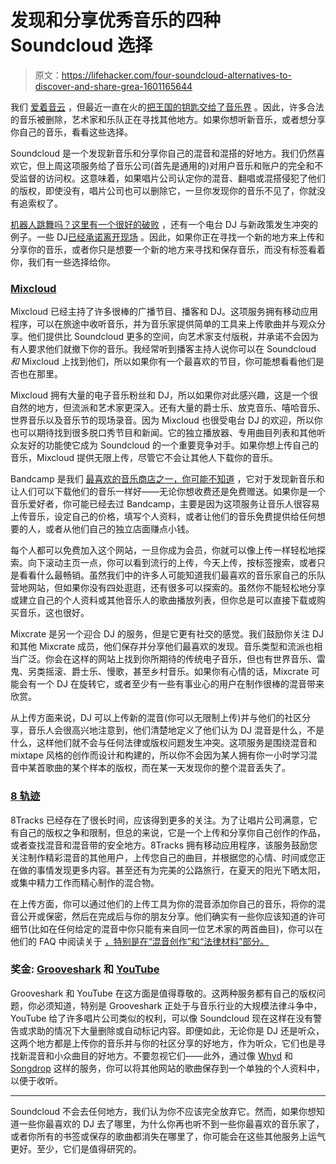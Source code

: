 # 发现和分享优秀音乐的四种 Soundcloud 选择

> 原文：<https://lifehacker.com/four-soundcloud-alternatives-to-discover-and-share-grea-1601165644>

我们 [爱着音云](https://lifehacker.com/soundcloud-helps-you-share-and-discover-new-free-music-5654702) ，但最近一直在火的[把王国的钥匙交给了音乐界](http://torrentfreak.com/record-labels-can-remove-soundcoud-tracks-without-oversight-140703/) 。因此，许多合法的音乐被删除，艺术家和乐队正在寻找其他地方。如果你想听新音乐，或者想分享你自己的音乐，看看这些选择。



Soundcloud 是一个发现新音乐和分享你自己的混音和混搭的好地方。我们仍然喜欢它，但上周这项服务给了音乐公司(首先是通用的)对用户音乐和账户的完全和不受监督的访问权。这意味着，如果唱片公司认定你的混音、翻唱或混搭侵犯了他们的版权，即使没有，唱片公司也可以删除它，一旦你发现你的音乐不见了，你就没有追索权了。

[机器人跳舞吗？这里有一个很好的破败](http://doandroidsdance.com/features/soundcloud-boldly-releases-new-app-allows-universal-flag-account-quietly-announces-data-mining-one-month/) ，还有一个电台 DJ 与新政策发生冲突的例子。一些 DJ[已经承诺离开现场](https://twitter.com/kaskade/statuses/474230686778290177) 。因此，如果你正在寻找一个新的地方来上传和分享你的音乐，或者你只是想要一个新的地方来寻找和保存音乐，而没有标签看着你，我们有一些选择给你。

### [Mixcloud](http://www.mixcloud.com/)

Mixcloud 已经主持了许多很棒的广播节目、播客和 DJ。这项服务拥有移动应用程序，可以在旅途中收听音乐，并为音乐家提供简单的工具来上传歌曲并与观众分享。他们提供比 Soundcloud 更多的空间，向艺术家支付版税，并承诺不会因为有人要求他们就撤下你的音乐。我经常听到播客主持人说你可以在 Soundcloud *和* Mixcloud 上找到他们，所以如果你有一个最喜欢的节目，你可能想看看他们是否也在那里。

Mixcloud 拥有大量的电子音乐粉丝和 DJ，所以如果你对此感兴趣，这是一个很自然的地方，但流派和艺术家更深入。还有大量的爵士乐、放克音乐、嘻哈音乐、世界音乐以及音乐节的现场录音。因为 Mixcloud 也很受电台 DJ 的欢迎，所以你也可以期待找到很多脱口秀节目和新闻。它的独立播放器、专用曲目列表和其他听众友好的功能使它成为 Soundcloud 的一个重要竞争对手。如果你想上传自己的音乐，Mixcloud 提供无限上传，尽管它不会让其他人下载你的音乐。

Bandcamp 是我们 [最喜欢的音乐商店之一，你可能不知道](https://lifehacker.com/the-best-music-download-stores-youre-not-using-but-sh-1460502841) ，它对于发现新音乐和让人们可以下载他们的音乐一样好——无论你想收费还是免费赠送。如果你是一个音乐爱好者，你可能已经去过 Bandcamp，主要是因为这项服务让音乐人很容易上传音乐，设定自己的价格，填写个人资料，或者让他们的音乐免费提供给任何想要的人，或者从他们自己的独立店面赚点小钱。

每个人都可以免费加入这个网站，一旦你成为会员，你就可以像上传一样轻松地探索。向下滚动主页一点，你可以看到流行的上传，今天上传，按标签搜索，或者只是看看什么最畅销。虽然我们中的许多人可能知道我们最喜欢的音乐家自己的乐队营地网站，但如果你没有四处逛逛，还有很多可以探索的。虽然你不能轻松地分享或建立自己的个人资料或其他音乐人的歌曲播放列表，但你总是可以直接下载或购买音乐，这也很好。

Mixcrate 是另一个迎合 DJ 的服务，但是它更有社交的感觉。我们鼓励你关注 DJ 和其他 Mixcrate 成员，他们保存并分享他们最喜欢的发现。音乐类型和流派也相当广泛。你会在这样的网站上找到你所期待的传统电子音乐，但也有世界音乐、雷鬼、另类摇滚、爵士乐、慢歌，甚至乡村音乐。如果你有心情的话，Mixcrate 可能会有一个 DJ 在旋转它，或者至少有一些有事业心的用户在制作很棒的混音带来欣赏。

从上传方面来说，DJ 可以上传新的混音(你可以无限制上传)并与他们的社区分享，音乐人会很高兴地注意到，他们清楚地定义了他们认为 DJ 混音是什么，不是什么，这样他们就不会与任何法律或版权问题发生冲突。这项服务是围绕混音和 mixtape 风格的创作而设计和构建的，所以你不会因为某人拥有你一小时学习混音中某首歌曲的某个样本的版权，而在某一天发现你的整个混音丢失了。

### [8 轨迹](http://8tracks.com/)

8Tracks 已经存在了很长时间，应该得到更多的关注。为了让唱片公司满意，它有自己的版权之争和限制，但总的来说，它是一个上传和分享你自己创作的作品，或者查找混音和混音带的安全地方。8Tracks 拥有移动应用程序，该服务鼓励您关注制作精彩混音的其他用户，上传您自己的曲目，并根据您的心情、时间或您正在做的事情发现更多内容。甚至还有为完美的公路旅行，在夏天的阳光下晒太阳，或集中精力工作而精心制作的混合物。

在上传方面，你可以通过他们的上传工具为你的混音添加你自己的音乐，将你的混音公开或保密，然后在完成后与你的朋友分享。他们确实有一些你应该知道的许可细节(比如在任何给定的混音中你只能有来自同一位艺术家的两首曲目)，你可以在他们的 FAQ 中阅读关于 [，特别是在“混音创作”和“法律材料”部分。](http://8tracks.com/faq)

### 奖金: [Grooveshark](http://grooveshark.com/) 和 [YouTube](http://youtube.com/)

Grooveshark 和 YouTube 在这方面是值得尊敬的。这两种服务都有自己的版权问题，你必须知道，特别是 Grooveshark 正处于与音乐行业的大规模法律斗争中，YouTube 给了许多唱片公司类似的权利，可以像 Soundcloud 现在这样在没有警告或求助的情况下大量删除或自动标记内容。即便如此，无论你是 DJ 还是听众，这两个地方都是上传你的音乐并与你的社区分享的好地方，作为听众，它们也是寻找新混音和小众曲目的好地方。不要忽视它们——此外，通过像 [Whyd](http://whyd.com/) 和 [Songdrop](https://songdrop.com/) 这样的服务，你可以将其他网站的歌曲保存到一个单独的个人资料中，以便于收听。

* * *

Soundcloud 不会去任何地方，我们认为你不应该完全放弃它。然而，如果你想知道一些你最喜欢的 DJ 去了哪里，为什么你再也听不到一些你最喜欢的音乐家了，或者你所有的书签或保存的歌曲都消失在哪里了，你可能会在这些其他服务上运气更好。至少，它们是值得研究的。